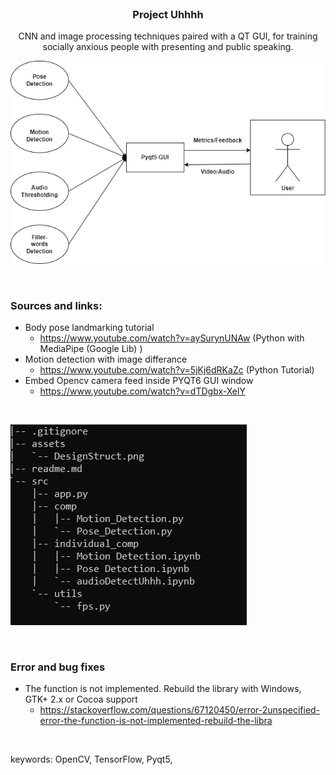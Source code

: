 <br />
<h3 align="center">Project Uhhhh</h3>
  <p align="center">
CNN and image processing techniques paired with a QT GUI, for training socially anxious people with presenting and public speaking.
<br>

![Design](assets/DesignStruct.png?raw=true)

<br>


### Sources and links:

- Body pose landmarking tutorial
    - https://www.youtube.com/watch?v=aySurynUNAw (Python with MediaPipe (Google Lib) )
- Motion detection with image differance
    - https://www.youtube.com/watch?v=5jKj6dRKaZc (Python Tutorial)
- Embed Opencv camera feed inside PYQT6 GUI window
    - https://www.youtube.com/watch?v=dTDgbx-XelY 

<br>

![file](assets/file_struct.PNG?raw=true)

<br>

###  Error and bug fixes

- The function is not implemented. Rebuild the library with Windows, GTK+ 2.x or Cocoa support
    - https://stackoverflow.com/questions/67120450/error-2unspecified-error-the-function-is-not-implemented-rebuild-the-libra
    
<br>



keywords: OpenCV, TensorFlow, Pyqt5, 
